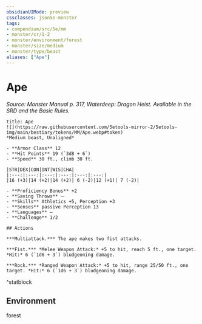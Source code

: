 ```yaml
---
obsidianUIMode: preview
cssclasses: json5e-monster
tags:
- compendium/src/5e/mm
- monster/cr/1-2
- monster/environment/forest
- monster/size/medium
- monster/type/beast
aliases: ["Ape"]
---
```

# Ape
*Source: Monster Manual p. 317, Waterdeep: Dragon Heist. Available in the SRD and the Basic Rules.*  


```ad-statblock
title: Ape
![](https://raw.githubusercontent.com/5etools-mirror-2/5etools-img/main/bestiary/tokens/MM/Ape.webp#token)
*Medium beast, Unaligned*

- **Armor Class** 12 
- **Hit Points** 19 (`3d8 + 6`) 
- **Speed** 30 ft., climb 30 ft.

|STR|DEX|CON|INT|WIS|CHA|
|:---:|:---:|:---:|:---:|:---:|:---:|
|16 (+3)|14 (+2)|14 (+2)| 6 (-2)|12 (+1)| 7 (-2)|

- **Proficiency Bonus** +2
- **Saving Throws** ⏤
- **Skills** Athletics +5, Perception +3
- **Senses** passive Perception 13
- **Languages** —
- **Challenge** 1/2

## Actions

***Multiattack.*** The ape makes two fist attacks.

***Fist.*** *Melee Weapon Attack:* +5 to hit, reach 5 ft., one target. *Hit:* 6 (`1d6 + 3`) bludgeoning damage.

***Rock.*** *Ranged Weapon Attack:* +5 to hit, range 25/50 ft., one target. *Hit:* 6 (`1d6 + 3`) bludgeoning damage.
```
^statblock

## Environment

forest